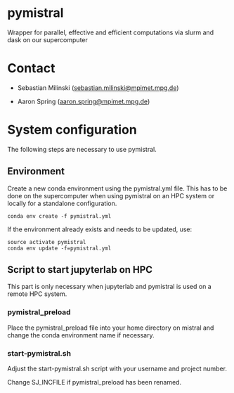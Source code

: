 # pymistral

Wrapper for parallel, effective and efficient computations via slurm and dask on our supercomputer

# Contact

-   Sebastian Milinski (sebastian.milinski@mpimet.mpg.de)

-   Aaron Spring (aaron.spring@mpimet.mpg.de)


# System configuration

The following steps are necessary to use pymistral.

## Environment 
Create a new conda environment using the pymistral.yml file. This has to be done on the supercomputer when using pymistral on an HPC system or locally for a standalone configuration.

`conda env create -f pymistral.yml`

If the environment already exists and needs to be updated, use:
```
source activate pymistral
conda env update -f=pymistral.yml
```


## Script to start jupyterlab on HPC
This part is only necessary when jupyterlab and pymistral is used on a remote HPC system.

### pymistral_preload
Place the pymistral_preload file into your home directory on mistral and change the conda environment name if necessary.

### start-pymistral.sh
Adjust the start-pymistral.sh script with your username and project number.

Change SJ_INCFILE if pymistral_preload has been renamed.
